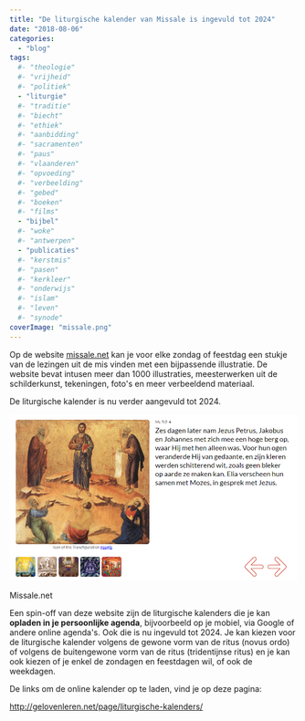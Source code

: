 ```yaml
---
title: "De liturgische kalender van Missale is ingevuld tot 2024"
date: "2018-08-06"
categories: 
  - "blog"
tags:
  #- "theologie"
  #- "vrijheid"
  #- "politiek"
  - "liturgie"
  #- "traditie"
  #- "biecht"
  #- "ethiek"
  #- "aanbidding"
  #- "sacramenten"
  #- "paus"
  #- "vlaanderen"
  #- "opvoeding"
  #- "verbeelding"
  #- "gebed"
  #- "boeken"
  #- "films"
  - "bijbel"
  #- "woke"
  #- "antwerpen"
  - "publicaties"
  #- "kerstmis"
  #- "pasen"
  #- "kerkleer"
  #- "onderwijs"
  #- "islam"
  #- "leven"
  #- "synode"
coverImage: "missale.png"
---
```


Op de website [missale.net](http://www.missale.net/nl) kan je voor elke zondag of feestdag een stukje van de lezingen uit de mis vinden met een bijpassende illustratie. De website bevat intusen meer dan 1000 illustraties, meesterwerken uit de schilderkunst, tekeningen, foto's en meer verbeeldend materiaal.  

De liturgische kalender is nu verder aangevuld tot 2024.

[![](images/missale.png)](http://www.missale.net/nl)

Missale.net

Een spin-off van deze website zijn de liturgische kalenders die je kan **opladen in je persoonlijke agenda**, bijvoorbeeld op je mobiel, via Google of andere online agenda's. Ook die is nu ingevuld tot 2024. Je kan kiezen voor de liturgische kalender volgens de gewone vorm van de ritus (novus ordo) of volgens de buitengewone vorm van de ritus (tridentijnse ritus) en je kan ook kiezen of je enkel de zondagen en feestdagen wil, of ook de weekdagen.  

De links om de online kalender op te laden, vind je op deze pagina:  

http://gelovenleren.net/page/liturgische-kalenders/
